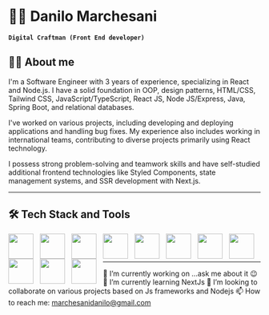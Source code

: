 # 🏄‍♂️ Danilo Marchesani

**`Digital Craftman (Front End developer)`**

## :technologist: About me
I'm a Software Engineer with 3 years of experience, specializing in React and Node.js. I have a solid foundation in OOP, design patterns, HTML/CSS, Tailwind CSS, JavaScript/TypeScript, React JS, Node JS/Express, Java, Spring Boot, and relational databases.

I've worked on various projects, including developing and deploying applications and handling bug fixes. My experience also includes working in international teams, contributing to diverse projects primarily using React technology.

I possess strong problem-solving and teamwork skills and have self-studied additional frontend technologies like Styled Components, state management systems, and SSR development with Next.js.

--- 

## 🛠 Tech Stack and Tools

<img align="left" width="50px" style="padding-right:10px" src="https://cdn.jsdelivr.net/gh/devicons/devicon@latest/icons/html5/html5-original.svg" />
<img align="left" width="50px" style="padding-right:10px" src="https://cdn.jsdelivr.net/gh/devicons/devicon@latest/icons/css3/css3-original.svg" />
<img align="left" width="50px" style="padding-right:10px" src="https://cdn.jsdelivr.net/gh/devicons/devicon@latest/icons/javascript/javascript-original.svg" />
<img align="left" width="50px" style="padding-right:10px" src="https://cdn.jsdelivr.net/gh/devicons/devicon@latest/icons/typescript/typescript-original.svg" />
<img align="left" width="50px" style="padding-right:10px" src="https://cdn.jsdelivr.net/gh/devicons/devicon@latest/icons/tailwindcss/tailwindcss-original.svg" />
<img align="left" width="50px" style="padding-right:10px" src="https://cdn.jsdelivr.net/gh/devicons/devicon@latest/icons/react/react-original.svg" />
<img align="left" width="50px" style="padding-right:10px" src="https://cdn.jsdelivr.net/gh/devicons/devicon@latest/icons/nodejs/nodejs-original.svg" />
<img align="left" width="50px" style="padding-right:10px" src="https://cdn.jsdelivr.net/gh/devicons/devicon@latest/icons/java/java-original.svg" />
<img align="left" width="50px" style="padding-right:10px" src="https://cdn.jsdelivr.net/gh/devicons/devicon@latest/icons/postgresql/postgresql-original.svg" />
<img align="left" width="50px" style="padding-right:10px" src="https://cdn.jsdelivr.net/gh/devicons/devicon@latest/icons/mongodb/mongodb-original.svg" />
<img align="left" width="50px" style="padding-right:10px" src="https://cdn.jsdelivr.net/gh/devicons/devicon@latest/icons/git/git-original.svg" />
<br />

#

---


 🔭 I’m currently working on ...ask me about it 😉
 🌱 I’m currently learning NextJs
 👯 I’m looking to collaborate on various projects based on Js frameworks and Nodejs
 📫 How to reach me: marchesanidanilo@gmail.com
 

